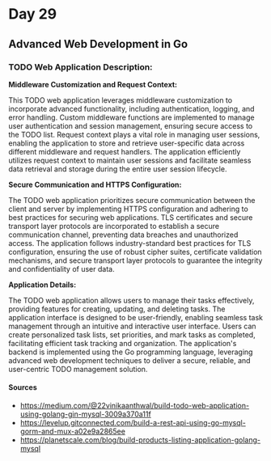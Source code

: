 # Day 29

## Advanced Web Development in Go

### TODO Web Application Description:

**Middleware Customization and Request Context:**

This TODO web application leverages middleware customization to incorporate advanced functionality, including authentication, logging, and error handling. Custom middleware functions are implemented to manage user authentication and session management, ensuring secure access to the TODO list. Request context plays a vital role in managing user sessions, enabling the application to store and retrieve user-specific data across different middleware and request handlers. The application efficiently utilizes request context to maintain user sessions and facilitate seamless data retrieval and storage during the entire user session lifecycle.

**Secure Communication and HTTPS Configuration:**

The TODO web application prioritizes secure communication between the client and server by implementing HTTPS configuration and adhering to best practices for securing web applications. TLS certificates and secure transport layer protocols are incorporated to establish a secure communication channel, preventing data breaches and unauthorized access. The application follows industry-standard best practices for TLS configuration, ensuring the use of robust cipher suites, certificate validation mechanisms, and secure transport layer protocols to guarantee the integrity and confidentiality of user data.

**Application Details:**

The TODO web application allows users to manage their tasks effectively, providing features for creating, updating, and deleting tasks. The application interface is designed to be user-friendly, enabling seamless task management through an intuitive and interactive user interface. Users can create personalized task lists, set priorities, and mark tasks as completed, facilitating efficient task tracking and organization. The application's backend is implemented using the Go programming language, leveraging advanced web development techniques to deliver a secure, reliable, and user-centric TODO management solution.

#### Sources

- <https://medium.com/@22vinikaanthwal/build-todo-web-application-using-golang-gin-mysql-3009a370a11f>
- <https://levelup.gitconnected.com/build-a-rest-api-using-go-mysql-gorm-and-mux-a02e9a2865ee>
- <https://planetscale.com/blog/build-products-listing-application-golang-mysql>
